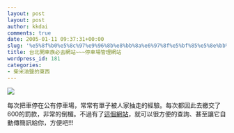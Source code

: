 ```yaml
---
layout: post
layout: post
author: kkdai
comments: true
date: 2005-01-11 09:37:31+00:00
slug: '%e5%8f%b0%e5%8c%97%e9%96%8b%e8%bb%8a%e6%97%8f%e5%bf%85%e5%8e%bb%e7%b6%b2%e7%ab%99%e5%81%9c%e8%bb%8a%e5%a0%b4%e7%ae%a1%e7%90%86%e7%b6%b2%e7%ab%99'
title: 台北開車族必去網站~~~停車場管理網站
wordpress_id: 181
categories:
- 柴米油鹽的東西
---
```


[![](http://www.tcgpmo.nat.gov.tw/pma/images/pic/top-w02.gif)](http://www.tcgpmo.nat.gov.tw/pma/html/main02.cfm)

每次把車停在公有停車場，常常有單子被人家抽走的經驗。每次都因此去繳交了600的罰款，非常的倒楣。不過有了[這個網站](http://www.tcgpmo.nat.gov.tw/pma/html/main02.cfm)，就可以很方便的查詢、甚至讓它自動傳簡訊給你，方便吧!!!
